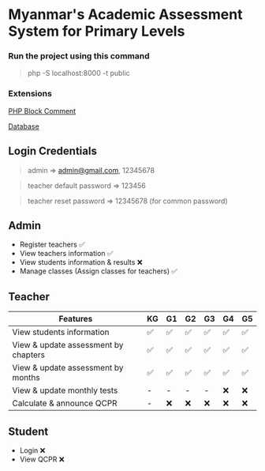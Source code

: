 # Myanmar's Academic Assessment System for Primary Levels

### **Run** the project using this command

> php -S localhost:8000 -t public

### Extensions

[PHP Block Comment](https://marketplace.visualstudio.com/items?itemName=imoca.php-doc-comment-vscode-plugin)

[Database](/core/db/academic-assessment-system.sql)

## Login Credentials

> admin =>
> admin@gmail.com,
> 12345678

> teacher default password => 123456

> teacher reset password => 12345678 (for common password)

## Admin

- Register teachers ✅
- View teachers information ✅
- View students information & results ❌
- Manage classes (Assign classes for teachers) ✅

## Teacher

| Features                             | KG  | G1  | G2  | G3  | G4  | G5  |
| ------------------------------------ | --- | --- | --- | --- | --- | --- |
| View students information            | ✅  | ✅  | ✅  | ✅  | ✅  | ✅  |
| View & update assessment by chapters | ✅  | ✅  | ✅  | ✅  | ✅  | ✅  |
| View & update assessment by months   | ✅  | ✅  | ✅  | ✅  | ✅  | ✅  |
| View & update monthly tests          | -   | -   | -   | -   | ❌  | ❌  |
| Calculate & announce QCPR            | -   | ❌  | ❌  | ❌  | ❌  | ❌  |

## Student

- Login ❌
- View QCPR ❌
